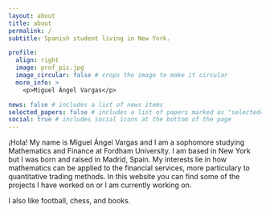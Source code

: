 ```yaml
---
layout: about
title: about
permalink: /
subtitle: Spanish student living in New York.

profile:
  align: right
  image: prof_pic.jpg
  image_circular: false # crops the image to make it circular
  more_info: >
    <p>Miguel Ángel Vargas</p>

news: false # includes a list of news items
selected_papers: false # includes a list of papers marked as "selected={true}"
social: true # includes social icons at the bottom of the page
---
```


¡Hola! My name is Miguel Ángel Vargas and I am a sophomore studying Mathematics and Finance at Fordham University. I am based
in New York but I was born and raised in Madrid, Spain. My interests lie in how mathematics can be applied to the financial
services, more particulary to quantitative trading methods. In this website you can find some of the projects I have worked on
or I am currently working on.

I also like football, chess, and books. 
